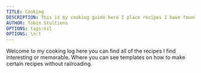 ```yaml
---
TITLE: Cooking
DESCRIPTION: This is my cooking guide here I place recipes I have found that look interesting and those I've tried. I also make templates for certain styles of food to allow for more creativity.
AUTHOR: Tobin Stultiens
OPTIONS: tags:nil
OPTIONS: \n:t
---
```


Welcome to my cooking log here you can find all of the recipes I find interesting or memorable.
Where you can see templates on how to make certain recipes without railroading.
